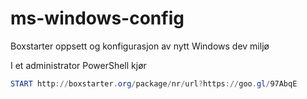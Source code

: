 # ms-windows-config
Boxstarter oppsett og konfigurasjon av nytt Windows dev miljø

I et administrator PowerShell kjør
```PowerShell
START http://boxstarter.org/package/nr/url?https://goo.gl/97AbqE
```
